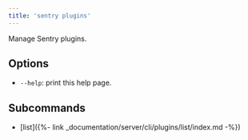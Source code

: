 ```yaml
---
title: 'sentry plugins'
---
```


Manage Sentry plugins.

## Options

-   `--help`: print this help page.

## Subcommands

-   [list]({%- link _documentation/server/cli/plugins/list/index.md -%})
